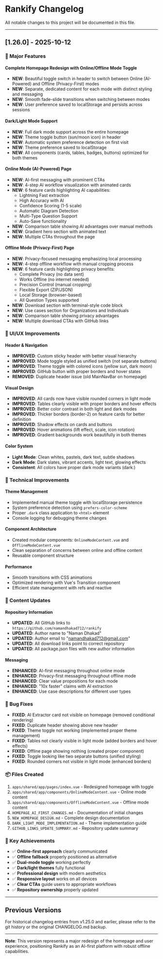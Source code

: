 # Rankify Changelog

All notable changes to this project will be documented in this file.

---

## [1.26.0] - 2025-10-12

### 🎉 Major Features

#### **Complete Homepage Redesign with Online/Offline Mode Toggle**
- **NEW**: Beautiful toggle switch in header to switch between Online (AI-Powered) and Offline (Privacy-First) modes
- **NEW**: Separate, dedicated content for each mode with distinct styling and messaging
- **NEW**: Smooth fade-slide transitions when switching between modes
- **NEW**: User preference saved to localStorage and persists across sessions

#### **Dark/Light Mode Support**
- **NEW**: Full dark mode support across the entire homepage
- **NEW**: Theme toggle button (sun/moon icon) in header
- **NEW**: Automatic system preference detection on first visit
- **NEW**: Theme preference saved to localStorage
- **NEW**: All components (cards, tables, badges, buttons) optimized for both themes

#### **Online Mode (AI-Powered) Page**
- **NEW**: AI-first messaging with prominent CTAs
- **NEW**: 4-step AI workflow visualization with animated cards
- **NEW**: 6 feature cards highlighting AI capabilities:
  - Lightning Fast extraction
  - High Accuracy with AI
  - Confidence Scoring (1-5 scale)
  - Automatic Diagram Detection
  - Multi-Type Question Support
  - Auto-Save functionality
- **NEW**: Comparison table showing AI advantages over manual methods
- **NEW**: Gradient hero section with animated text
- **NEW**: Multiple CTAs throughout the page

#### **Offline Mode (Privacy-First) Page**
- **NEW**: Privacy-focused messaging emphasizing local processing
- **NEW**: 4-step offline workflow with manual cropping process
- **NEW**: 6 feature cards highlighting privacy benefits:
  - Complete Privacy (no data sent)
  - Works Offline (no internet needed)
  - Precision Control (manual cropping)
  - Flexible Export (ZIP/JSON)
  - Local Storage (browser-based)
  - All Question Types supported
- **NEW**: Download section with terminal-style code block
- **NEW**: Use cases section for Organizations and Individuals
- **NEW**: Comparison table showing privacy advantages
- **NEW**: Multiple download CTAs with GitHub links

### 🎨 UI/UX Improvements

#### **Header & Navigation**
- **IMPROVED**: Custom sticky header with better visual hierarchy
- **IMPROVED**: Mode toggle styled as unified switch (not separate buttons)
- **IMPROVED**: Theme toggle with colored icons (yellow sun, dark moon)
- **IMPROVED**: GitHub button with proper borders and hover states
- **REMOVED**: Duplicate header issue (old MainNavBar on homepage)

#### **Visual Design**
- **IMPROVED**: All cards now have visible rounded corners in light mode
- **IMPROVED**: Tables clearly visible with proper borders and hover effects
- **IMPROVED**: Better color contrast in both light and dark modes
- **IMPROVED**: Thicker borders (border-2) on feature cards for better definition
- **IMPROVED**: Shadow effects on cards and buttons
- **IMPROVED**: Hover animations (lift effect, scale, icon rotation)
- **IMPROVED**: Gradient backgrounds work beautifully in both themes

#### **Color System**
- **Light Mode**: Clean whites, pastels, dark text, subtle shadows
- **Dark Mode**: Dark slates, vibrant accents, light text, glowing effects
- **Consistent**: All colors have proper dark mode variants (dark:)

### 🔧 Technical Improvements

#### **Theme Management**
- Implemented manual theme toggle with localStorage persistence
- System preference detection using `prefers-color-scheme`
- Proper `.dark` class application to `<html>` element
- Console logging for debugging theme changes

#### **Component Architecture**
- Created modular components: `OnlineModeContent.vue` and `OfflineModeContent.vue`
- Clean separation of concerns between online and offline content
- Reusable component structure

#### **Performance**
- Smooth transitions with CSS animations
- Optimized rendering with Vue's Transition component
- Efficient state management with refs and reactive

### 📝 Content Updates

#### **Repository Information**
- **UPDATED**: All GitHub links to `https://github.com/namandhakad712/rankify`
- **UPDATED**: Author name to "Naman Dhakad"
- **UPDATED**: Author email to "namandhakad712@gmail.com"
- **UPDATED**: All download links point to correct repository
- **UPDATED**: All package.json files with new author information

#### **Messaging**
- **ENHANCED**: AI-first messaging throughout online mode
- **ENHANCED**: Privacy-first messaging throughout offline mode
- **ENHANCED**: Clear value propositions for each mode
- **ENHANCED**: "10x faster" claims with AI extraction
- **ENHANCED**: Use case descriptions for different user types

### 🐛 Bug Fixes

- **FIXED**: AI Extractor card not visible on homepage (removed conditional rendering)
- **FIXED**: Duplicate header showing above new header
- **FIXED**: Theme toggle not working (implemented proper theme management)
- **FIXED**: Tables not clearly visible in light mode (added borders and hover effects)
- **FIXED**: Offline page showing nothing (created proper component)
- **FIXED**: Toggle looking like two separate buttons (unified styling)
- **FIXED**: Rounded corners not visible in light mode (enhanced borders)

### 📦 Files Created

1. `apps/shared/app/pages/index.vue` - Redesigned homepage with toggle
2. `apps/shared/app/components/OnlineModeContent.vue` - Online mode content
3. `apps/shared/app/components/OfflineModeContent.vue` - Offline mode content
4. `HOMEPAGE_AI_FIRST_CHANGES.md` - Documentation of initial changes
5. `NEW_HOMEPAGE_DESIGN.md` - Complete design documentation
6. `DARK_LIGHT_MODE_IMPLEMENTATION.md` - Theme implementation guide
7. `GITHUB_LINKS_UPDATE_SUMMARY.md` - Repository update summary

### 🎯 Key Achievements

- ✅ **Online-first approach** clearly communicated
- ✅ **Offline fallback** properly positioned as alternative
- ✅ **Dual-mode toggle** working perfectly
- ✅ **Dark/light themes** fully functional
- ✅ **Professional design** with modern aesthetics
- ✅ **Responsive layout** works on all devices
- ✅ **Clear CTAs** guide users to appropriate workflows
- ✅ **Repository ownership** properly updated

---

## Previous Versions

For historical changelog entries from v1.25.0 and earlier, please refer to the git history or the original CHANGELOG.md backup.

---

**Note**: This version represents a major redesign of the homepage and user experience, positioning Rankify as an AI-first platform with robust offline capabilities.
